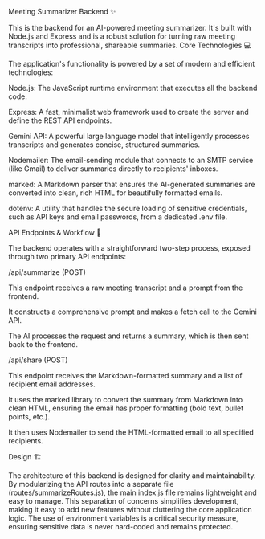 Meeting Summarizer Backend ✨

This is the backend for an AI-powered meeting summarizer. It's built with Node.js and Express and is a robust solution for turning raw meeting transcripts into professional, shareable summaries.
Core Technologies 💻

The application's functionality is powered by a set of modern and efficient technologies:

Node.js: The JavaScript runtime environment that executes all the backend code.

Express: A fast, minimalist web framework used to create the server and define the REST API endpoints.

Gemini API: A powerful large language model that intelligently processes transcripts and generates concise, structured summaries.

Nodemailer: The email-sending module that connects to an SMTP service (like Gmail) to deliver summaries directly to recipients' inboxes.

marked: A Markdown parser that ensures the AI-generated summaries are converted into clean, rich HTML for beautifully formatted emails.

dotenv: A utility that handles the secure loading of sensitive credentials, such as API keys and email passwords, from a dedicated .env file.

API Endpoints & Workflow 🔄

The backend operates with a straightforward two-step process, exposed through two primary API endpoints:

/api/summarize (POST)

This endpoint receives a raw meeting transcript and a prompt from the frontend.

It constructs a comprehensive prompt and makes a fetch call to the Gemini API.

The AI processes the request and returns a summary, which is then sent back to the frontend.

/api/share (POST)

This endpoint receives the Markdown-formatted summary and a list of recipient email addresses.

It uses the marked library to convert the summary from Markdown into clean HTML, ensuring the email has proper formatting (bold text, bullet points, etc.).

It then uses Nodemailer to send the HTML-formatted email to all specified recipients.

Design  🏗️

The architecture of this backend is designed for clarity and maintainability. By modularizing the API routes into a separate file (routes/summarizeRoutes.js), the main index.js file remains lightweight and easy to manage. This separation of concerns simplifies development, making it easy to add new features without cluttering the core application logic. The use of environment variables is a critical security measure, ensuring sensitive data is never hard-coded and remains protected.
